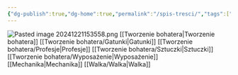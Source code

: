 ```yaml
---
{"dg-publish":true,"dg-home":true,"permalink":"/spis-tresci/","tags":["gardenEntry"],"dgPassFrontmatter":true}
---
```


![Pasted image 20241221153558.png](/img/user/Obrazy/Pasted%20image%2020241221153558.png)
[[Tworzenie bohatera\|Tworzenie bohatera]]
[[Tworzenie bohatera/Gatunki\|Gatunki]]
[[Tworzenie bohatera/Profesje\|Profesje]]
[[Tworzenie bohatera/Sztuczki\|Sztuczki]]
[[Tworzenie bohatera/Wyposażenie\|Wyposażenie]]
[[Mechanika\|Mechanika]]
[[Walka/Walka\|Walka]]
